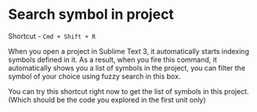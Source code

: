 Search symbol in project
=========================

Shortcut - `Cmd + Shift + R`

When you open a project in Sublime Text 3, it automatically starts indexing
symbols defined in it. As a result, when you fire this command, it 
automatically shows you a list of symbols in the project, you can filter the
symbol of your choice using fuzzy search in this box.

You can try this shortcut right now to get the list of symbols in this project.
(Which should be the code you explored in the first unit only)